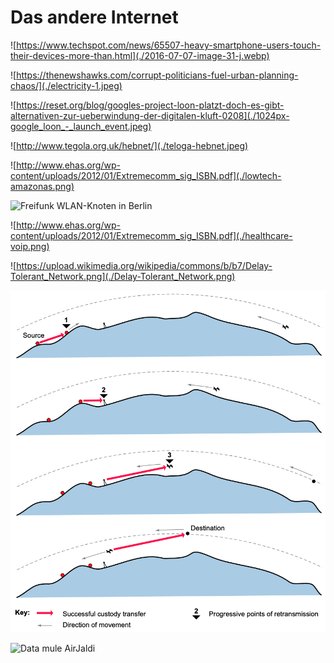 # Das andere Internet

![https://www.techspot.com/news/65507-heavy-smartphone-users-touch-their-devices-more-than.html](./2016-07-07-image-31-j.webp)
<!-- https://static.techspot.com/images2/news/bigimage/2016/07/2016-07-07-image-31-j.webp -->

![https://thenewshawks.com/corrupt-politicians-fuel-urban-planning-chaos/](./electricity-1.jpeg)
<!-- https://thenewshawks.com/wp-content/uploads/2021/05/electricity-1.jpg -->

![https://reset.org/blog/googles-project-loon-platzt-doch-es-gibt-alternativen-zur-ueberwindung-der-digitalen-kluft-0208](./1024px-google_loon_-_launch_event.jpeg)
<!-- https://reset.org/files/imagecache/sc_832x468/2021/02/03/1024px-google_loon_-_launch_event.jpg -->

![http://www.tegola.org.uk/hebnet/](./teloga-hebnet.jpeg)
<!-- http://www.tegola.org.uk/hebnet/hebnet-pics/Slide08.jpg -->

![http://www.ehas.org/wp-content/uploads/2012/01/Extremecomm_sig_ISBN.pdf](./lowtech-amazonas.png)

![Freifunk WLAN-Knoten in Berlin](https://solar.lowtechmagazine.com/dithers/freifunk-wifi-node.png)

![http://www.ehas.org/wp-content/uploads/2012/01/Extremecomm_sig_ISBN.pdf](./healthcare-voip.png)

![https://upload.wikimedia.org/wikipedia/commons/b/b7/Delay-Tolerant_Network.png](./Delay-Tolerant_Network.png)

![opportunistischer Kontakt](./opportunistic-contact.png)

![Data mule AirJaldi](https://solar.lowtechmagazine.com/dithers/air-jaldi-epostman.png)

